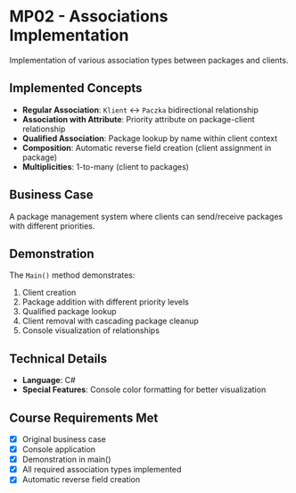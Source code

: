 # MP02 - Associations Implementation

Implementation of various association types between packages and clients.

## Implemented Concepts
- **Regular Association**: `Klient` ↔ `Paczka` bidirectional relationship
- **Association with Attribute**: Priority attribute on package-client relationship
- **Qualified Association**: Package lookup by name within client context
- **Composition**: Automatic reverse field creation (client assignment in package)
- **Multiplicities**: 1-to-many (client to packages)

## Business Case
A package management system where clients can send/receive packages with different priorities.

## Demonstration
The `Main()` method demonstrates:
1. Client creation
2. Package addition with different priority levels
3. Qualified package lookup
4. Client removal with cascading package cleanup
5. Console visualization of relationships

## Technical Details
- **Language**: C#
- **Special Features**: Console color formatting for better visualization

## Course Requirements Met
- [x] Original business case
- [x] Console application
- [x] Demonstration in main()
- [x] All required association types implemented
- [x] Automatic reverse field creation
